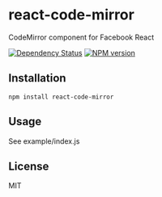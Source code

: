# react-code-mirror

CodeMirror component for Facebook React

[![Dependency Status](https://img.shields.io/gemnasium/ForbesLindesay/react-code-mirror.svg)](https://gemnasium.com/ForbesLindesay/react-code-mirror)
[![NPM version](https://img.shields.io/npm/v/react-code-mirror.svg)](https://www.npmjs.org/package/react-code-mirror)

## Installation

    npm install react-code-mirror

## Usage

See example/index.js

## License

  MIT

